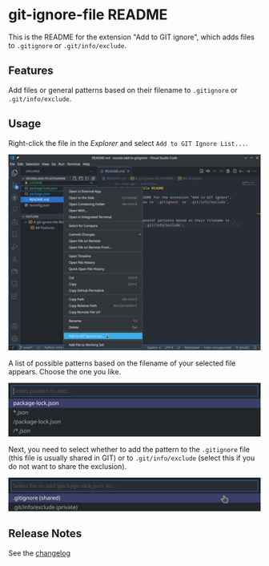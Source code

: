 # git-ignore-file README

This is the README for the extension "Add to GIT ignore", which adds files to `.gitignore` or `.git/info/exclude`.

## Features

Add files or general patterns based on their filename to `.gitignore` or `.git/info/exclude`.

## Usage

Right-click the file in the *Explorer* and select `Add to GIT Ignore List...`.

![Explorer menu](images/screenshot1.png)

A list of possible patterns based on the filename of your selected file appears. Choose the one you like.

![Pattern select](images/screenshot2.png)

Next, you need to select whether to add the pattern to the `.gitignore` file (this file is usually shared in GIT) or to `.git/info/exclude` (select this if you do not want to share the exclusion).

![Target select](images/screenshot3.png)

## Release Notes

See the [changelog](CHANGELOG.md)
